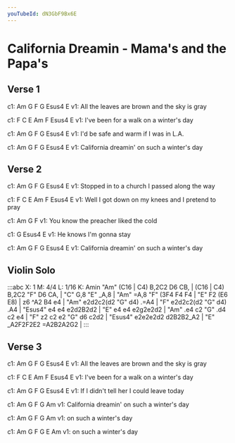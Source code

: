 ```yaml
---
youTubeId: dN3GbF9Bx6E
---
```


# California Dreamin - Mama's and the Papa's

## Verse 1
c1:                    Am     G  F          G      Esus4  E
v1: All the leaves are brown        and the sky is gray

c1: F               C     E  Am       F        Esus4  E
v1: I've been for a walk         on a winter's day

c1:                 Am    G  F       G      Esus4  E
v1: I'd be safe and warm        if I was in L.A.

c1:            Am        G  F     G               Esus4  E
v1: California dreamin'        on such a winter's day

## Verse 2
c1:                 Am      G  F            G        Esus4  E
v1: Stopped in to a church        I passed along the way

c1:        F              C      E  Am        F          Esus4  E
v1: Well I got down on my knees         and I pretend to pray

c1:                                 Am    G  F
v1: You know the preacher liked the cold

c1:          G         Esus4  E
v1: He knows I'm gonna stay

c1:            Am        G  F     G               Esus4  E
v1: California dreamin'        on such a winter's day

## Violin Solo
:::abc
X: 1
M: 4/4
L: 1/16
K: Amin
"Am" (C16 | C4) B,2C2 D6 CB, | (C16 | C4) B,2C2 "F" D6 CA, | 
"C" G,8 "E" _A,8 | "Am" =A,8 "F" (3F4 F4 F4 | "E" F2 (E6 E8) | z6 ^A2 B4 e4 | 
"Am" e2d2c2(d2 "G" d4) .=A4 | "F" e2d2c2(d2 "G" d4) .A4 | 
"Esus4" e4 e4 e2d2B2d2 | "E" e4 e4 e2g2e2d2 | 
"Am" .e4 c2 "G" .d4 c2 e4 | "F" z2 c2 e2 "G" d6 c2d2 | 
"Esus4" e2e2e2d2 d2B2B2_A2 | "E" _A2F2F2E2 =A2B2A2G2 |
:::

## Verse 3
c1:                    Am     G  F          G      Esus4  E
v1: All the leaves are brown        and the sky is gray

c1: F               C     E  Am       F        Esus4  E
v1: I've been for a walk         on a winter's day

c1:             Am        G  F          G     Esus4  E
v1: If I didn't tell her        I could leave today

c1:             Am        G  F     G               Am
v1: California  dreamin'        on such a winter's day

c1:             Am        G  F     G               Am
v1:                             on such a winter's day

c1:             Am        G  F     G               E    Am
v1:                             on such a winter's day
